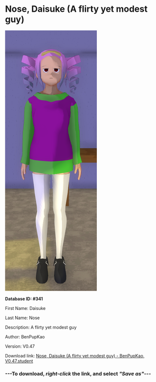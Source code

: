 # Nose, Daisuke (A flirty yet modest guy)

<img src="https://raw.githubusercontent.com/Arbiter1223/Daigaku-Gurashi-Custom-Students/master/Students/Files/Nose%2C%20Daisuke%20(A%20flirty%20yet%20modest%20guy).png" title="Nose, Daisuke (A flirty yet modest guy) - BenPupKao, V0.47">

**Database ID: #341**

First Name: Daisuke

Last Name: Nose

Description: A flirty yet modest guy

Author: BenPupKao

Version: V0.47

Download link: <a href="https://raw.githubusercontent.com/Arbiter1223/Daigaku-Gurashi-Custom-Students/master/Students/Files/Nose%2C%20Daisuke%20(A%20flirty%20yet%20modest%20guy)%20-%20BenPupKao%2C%20V0.47.student">Nose, Daisuke (A flirty yet modest guy) - BenPupKao, V0.47.student</a>

### ---**To download, _right-click_ the link, and select _"Save as"_**---

